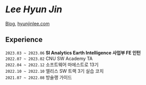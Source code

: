 # *Lee Hyun Jin*

<!-- [Resume](https://hyunjinee.notion.site/),  -->
[Blog](https://velog.io/@hyunjine), [hyunjinlee.com](https://hyunjinlee.com)

## Experience
`2023.03 ~ 2023.06` **SI Analytics Earth Intelligence 사업부 FE 인턴**  
`2022.07 ~ 2023.02` CNU SW Academy TA  
`2022.04 ~ 2022.12` 소프트웨어 마에스트로 13기  
`2022.10 ~ 2022.10` 엘리스 SW 트랙 3기 실습 코치  
`2021.07 ~ 2022.08` 방슐랭 가이드 

<!-- 
## Experience
- [SI Analytics](https://recruit.si-analytics.ai/) [Earth Intelligence 사업부](https://recruit.si-analytics.ai/603e1889-9af8-4b4e-8610-4161e6193afb) FE 인턴(2023.03 ~ 2023.06)
- [Elice](https://elice.training/track/sw) SW 트랙 3기 코치 (2022)
- [소프트웨어 마에스트로 13기](https://www.swmaestro.org/sw/main/main.do) (2022)
- CNU SW Academy TA (2022)
- 방슐랭 가이드 (2021 ~ 2022)

 -->
